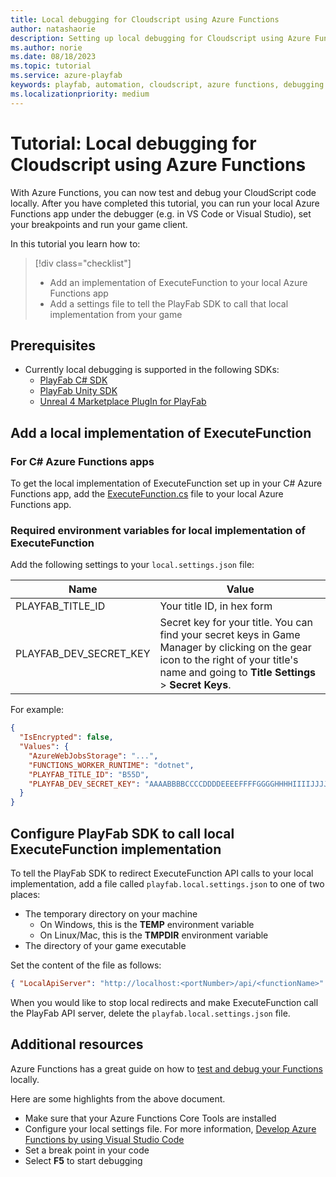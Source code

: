```yaml
---
title: Local debugging for Cloudscript using Azure Functions
author: natashaorie
description: Setting up local debugging for Cloudscript using Azure Functions
ms.author: norie
ms.date: 08/18/2023
ms.topic: tutorial
ms.service: azure-playfab
keywords: playfab, automation, cloudscript, azure functions, debugging
ms.localizationpriority: medium
---
```

# Tutorial: Local debugging for Cloudscript using Azure Functions

With Azure Functions, you can now test and debug your CloudScript code locally. After you have completed this tutorial, you can run your local Azure Functions app under the debugger (e.g. in VS Code or Visual Studio), set your breakpoints and run your game client.

In this tutorial you learn how to:

> [!div class="checklist"]
> * Add an implementation of ExecuteFunction to your local Azure Functions app
> * Add a settings file to tell the PlayFab SDK to call that local implementation from your game

## Prerequisites

* Currently local debugging is supported in the following SDKs: 
  * [PlayFab C# SDK](https://github.com/PlayFab/CSharpSDK)
  * [PlayFab Unity SDK](https://github.com/PlayFab/UnitySDK)
  * [Unreal 4 Marketplace PlugIn for PlayFab](https://github.com/PlayFab/UnrealMarketplacePlugin)

## Add a local implementation of ExecuteFunction

### For C# Azure Functions apps

To get the local implementation of ExecuteFunction set up in your C# Azure Functions app, add the [ExecuteFunction.cs](https://github.com/PlayFab/pf-af-devfuncs/blob/master/csharp/ExecuteFunction.cs) file to your local Azure Functions app.

### Required environment variables for local implementation of ExecuteFunction

Add the following settings to your `local.settings.json` file:

| Name | Value |
|--|--|
| PLAYFAB_TITLE_ID | Your title ID, in hex form |
| PLAYFAB_DEV_SECRET_KEY | Secret key for your title. You can find your secret keys in Game Manager by clicking on the gear icon to the right of your title's name and going to **Title Settings** > **Secret Keys**. | 

For example:

``` JSON
{
  "IsEncrypted": false,
  "Values": {
    "AzureWebJobsStorage": "...",
    "FUNCTIONS_WORKER_RUNTIME": "dotnet",
    "PLAYFAB_TITLE_ID": "B55D",
    "PLAYFAB_DEV_SECRET_KEY": "AAAABBBBCCCCDDDDEEEEFFFFGGGGHHHHIIIIJJJJKKKKLLLLMM"
  }
}
```

## Configure PlayFab SDK to call local ExecuteFunction implementation

To tell the PlayFab SDK to redirect ExecuteFunction API calls to your local implementation, add a file called `playfab.local.settings.json` to one of two places:

* The temporary directory on your machine
   * On Windows, this is the **TEMP** environment variable
   * On Linux/Mac, this is the **TMPDIR** environment variable
* The directory of your game executable  

Set the content of the file as follows:

``` JSON
{ "LocalApiServer": "http://localhost:<portNumber>/api/<functionName>" }
```

When you would like to stop local redirects and make ExecuteFunction call the PlayFab API server, delete the `playfab.local.settings.json` file.

## Additional resources

Azure Functions has a great guide on how to [test and debug your Functions](/azure/azure-functions/functions-develop-local) locally.

Here are some highlights from the above document.

* Make sure that your Azure Functions Core Tools are installed
* Configure your local settings file. For more information, [Develop Azure Functions by using Visual Studio Code](/azure/azure-functions/functions-develop-vs-code?tabs=nodejs#local-settings-file)
* Set a break point in your code
* Select **F5** to start debugging
